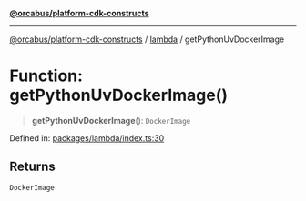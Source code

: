[**@orcabus/platform-cdk-constructs**](../../../../README.md)

***

[@orcabus/platform-cdk-constructs](../../../../README.md) / [lambda](../README.md) / getPythonUvDockerImage

# Function: getPythonUvDockerImage()

> **getPythonUvDockerImage**(): `DockerImage`

Defined in: [packages/lambda/index.ts:30](https://github.com/OrcaBus/platform-cdk-constructs/blob/main/packages/lambda/index.ts#L30)

## Returns

`DockerImage`
